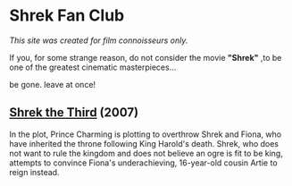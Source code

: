 # Shrek Fan Club

*This site was created for film connoisseurs only.*

If you, for some strange reason, do not consider the movie **"Shrek"** ,to be one of the greatest cinematic masterpieces...

be gone. leave at once!

## [Shrek the Third](https://www.youtube.com/watch?v=_MoIr7811Bs&ab_channel=RottenTomatoesClassicTrailers) (2007)

In the plot, Prince Charming is plotting to overthrow Shrek and Fiona, who have inherited the throne following King Harold's death. Shrek, who does not want to rule the kingdom and does not believe an ogre is fit to be king, attempts to convince Fiona's underachieving, 16-year-old cousin Artie to reign instead.


